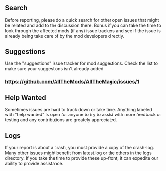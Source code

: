 ## Search
Before reporting, please do a quick search for other open issues that might be related and add to the discussion there. Bonus if you can take the time to look through the affected mods (if any) issue trackers and see if the issue is already being take care of by the mod developers directly.
  
  
  
## Suggestions
Use the "suggestions" issue tracker for mod suggestions. Check the list to make sure your suggestions isn't already added
### https://github.com/AllTheMods/AllTheMagic/issues/1
  
  
  
## Help Wanted
Sometimes issues are hard to track down or take time. Anything labeled with "help wanted" is open for anyone to try to assist with more feedback or testing and any contributions are greately appreciated.
  
  
  
## Logs
If your report is about a crash, you must provide a copy of the crash-log. Many other issues might benefit from latest.log or the others in the logs directory. If you take the time to provide these up-front, it can expedite our ability to provide assistance.
